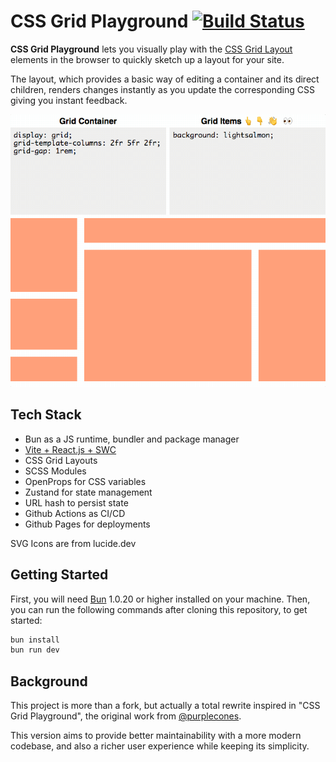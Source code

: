 # CSS Grid Playground [![Build Status](https://github.com/itsjavi/css-grid-playground/actions/workflows/quality.yml/badge.svg)](https://github.com/itsjavi/css-grid-playground/actions/workflows/quality.yml)

**CSS Grid Playground** lets you visually play with the [CSS Grid Layout](https://www.w3.org/TR/css3-grid-layout/)
elements in the browser to quickly sketch up a layout for your site.

The layout, which provides a basic way of editing a container and its direct children, renders changes instantly as you
update the corresponding CSS giving you instant feedback.

![Demo](public/demo.gif)

## Tech Stack

- Bun as a JS runtime, bundler and package manager
- [Vite + React.js + SWC](https://github.com/vitejs/vite-plugin-react-swc)
- CSS Grid Layouts
- SCSS Modules
- OpenProps for CSS variables
- Zustand for state management
- URL hash to persist state
- Github Actions as CI/CD
- Github Pages for deployments

SVG Icons are from lucide.dev

## Getting Started

First, you will need [Bun](https://bun.sh/) 1.0.20 or higher installed on your machine. Then, you can run the following
commands after cloning this repository, to get started:

```bash
bun install
bun run dev
```

## Background

This project is more than a fork, but actually a total rewrite inspired in "CSS Grid Playground", the original work from
[@purplecones](https://github.com/purplecones/css-grid-playground).

This version aims to provide better maintainability with a more modern codebase, and also a richer user experience while
keeping its simplicity.
